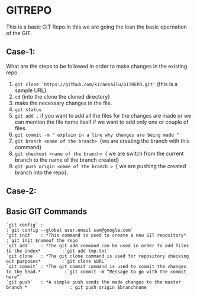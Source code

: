 # GITREPO
This is a basic GIT Repo.In this we are going the lean the basic opernation of the GIT. 

## Case-1: 
 What are the steps to be followed in order to make changes in the existing repo. 

 1. `git clone 'https://github.com/kiransailu/GITREPO.git'` {this is a sample URL}
 2. `cd` {into the clone the cloned directory}
 3. make the necessary changes in the file. 
 4. `git status`
 5. `git add .` if you want to add all the files for the changes are made or we can mention the file name itself if we want to add only one or couple of files. 
 6. `git commit -m " explain in a line why changes are being made " `
 7. `git branch <name of the branch> `{we are creating the branch with this command}
 8. `git checkout <name of the branch> `{ we are switch from the current branch to the name of the branch created} 
 9. `git push origin <name of the branch > `{ we are pushing the created branch into the repo}. 

 ## Case-2:


## Basic GIT Commands 

    `git config` :                                                                             :`git config --global user.email sam@google.com`
    `git init`   : *This command is used to create a new GIT repository*                       :`git init $nameof the repo`
    `git add`    : *The git add command can be used in order to add files to the index*        :`git add tmp.txt`
    `git clone`  : *The git clone command is used for repository checking out purposes*        :`git clone $URL`
    `git commit` : *The git commit command is used to commit the changes to the head.*         :`git commit –m “Message to go with the commit here”`
    `git push`   : *A simple push sends the made changes to the master branch *                : git push origin $branchname 

